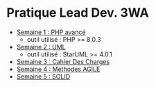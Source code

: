 # Pratique Lead Dev. 3WA

- [Semaine 1 : PHP avancé](/week01_PHP/readme.md)
    - outil utilisé : PHP >= 8.0.3
- [Semaine 2 : UML](/week02_UML/readme.md)
    - outil utilisé : StarUML >= 4.0.1
- [Semaine 3 : Cahier Des Charges](/week03_CDC/readme.md)
- [Semaine 4 : Méthodes AGILE](/week04_AGILE/week04.md)
- [Semaine 5 : SOLID](/week05_SOLID/readme.md)
